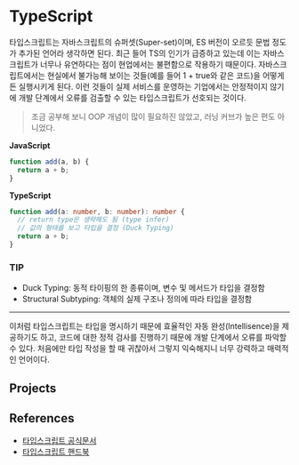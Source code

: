 # TypeScript

타입스크립트는 자바스크립트의 슈퍼셋(Super-set)이며, ES 버전이 오르듯 문법 정도가 추가된 언어라 생각하면 된다. 최근 들어 TS의 인기가 급증하고 있는데 이는 자바스크립트가 너무나 유연하다는 점이 현업에서는 불편함으로 작용하기 때문이다. 자바스크립트에서는 현실에서 불가능해 보이는 것들(예를 들어 1 + true와 같은 코드)을 어떻게든 실행시키게 된다. 이런 것들이 실제 서비스를 운영하는 기업에서는 안정적이지 않기에 개발 단계에서 오류를 검출할 수 있는 타입스크립트가 선호되는 것이다.

> 조금 공부해 보니 OOP 개념이 많이 필요하진 않았고, 러닝 커브가 높은 편도 아니었다.

**JavaScript**

```javascript
function add(a, b) {
  return a + b;
}
```

**TypeScript**

```typescript
function add(a: number, b: number): number {
  // return type은 생략해도 됨 (type infer)
  // 값의 형태를 보고 타입을 결정 (Duck Typing)
  return a + b;
}
```

### TIP

- Duck Typing: 동적 타이핑의 한 종류이며, 변수 및 메서드가 타입을 결정함
- Structural Subtyping: 객체의 실제 구조나 정의에 따라 타입을 결정함

---

이처럼 타입스크립트는 타입을 명시하기 때문에 효율적인 자동 완성(Intellisence)을 제공하기도 하고, 코드에 대한 정적 검사를 진행하기 때문에 개발 단계에서 오류를 파악할 수 있다. 처음에만 타입 작성을 할 때 귀찮아서 그렇지 익숙해지니 너무 강력하고 매력적인 언어이다.

## Projects

## References

- [타입스크립트 공식문서](https://www.typescriptlang.org/)
- [타입스크립트 핸드북](https://joshua1988.github.io/ts/intro.html)
